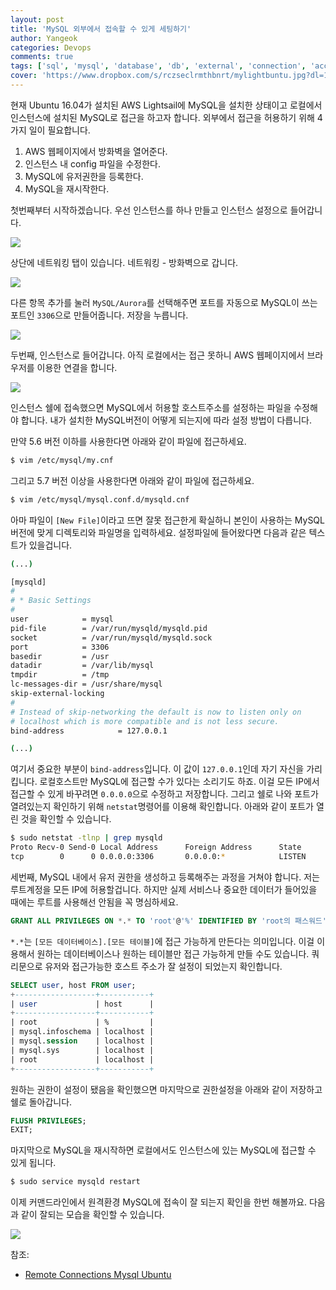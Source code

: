 ```yaml
---
layout: post
title: 'MySQL 외부에서 접속할 수 있게 세팅하기'
author: Yangeok
categories: Devops
comments: true
tags: ['sql', 'mysql', 'database', 'db', 'external', 'connection', 'access']
cover: 'https://www.dropbox.com/s/rczseclrmthbnrt/mylightbuntu.jpg?dl=1'
---
```


현재 Ubuntu 16.04가 설치된 AWS Lightsail에 MySQL을 설치한 상태이고 로컬에서 인스턴스에 설치된 MySQL로 접근을 하고자 합니다. 외부에서 접근을 허용하기 위해 4가지 일이 필요합니다.

1. AWS 웹페이지에서 방화벽을 열어준다.
2. 인스턴스 내 config 파일을 수정한다.
3. MySQL에 유저권한을 등록한다.
4. MySQL을 재시작한다.

첫번째부터 시작하겠습니다. 우선 인스턴스를 하나 만들고 인스턴스 설정으로 들어갑니다.

![](https://www.dropbox.com/s/10qg9ha074epg0l/mysql%20%282%29.png?dl=1)

상단에 네트워킹 탭이 있습니다. 네트워킹 - 방화벽으로 갑니다.

![](https://www.dropbox.com/s/mvxa5lht9oiumig/mysql%20%283%29.png?dl=1)

다른 항목 추가를 눌러 `MySQL/Aurora`를 선택해주면 포트를 자동으로 MySQL이 쓰는 포트인 `3306`으로 만들어줍니다. 저장을 누릅니다.

![](https://www.dropbox.com/s/ts3sg41vho4scwg/mysql%20%284%29.png?dl=1)

두번째, 인스턴스로 들어갑니다. 아직 로컬에서는 접근 못하니 AWS 웹페이지에서 브라우저를 이용한 연결을 합니다.

![](https://www.dropbox.com/s/jfhohj0svs2iokw/mysql%20%285%29.png?dl=1)

인스턴스 쉘에 접속했으면 MySQL에서 허용할 호스트주소를 설정하는 파일을 수정해야 합니다. 내가 설치한 MySQL버전이 어떻게 되는지에 따라 설정 방법이 다릅니다.

만약 5.6 버전 이하를 사용한다면 아래와 같이 파일에 접근하세요.

```sh
$ vim /etc/mysql/my.cnf
```

그리고 5.7 버전 이상을 사용한다면 아래와 같이 파일에 접근하세요.

```sh
$ vim /etc/mysql/mysql.conf.d/mysqld.cnf
```

아마 파일이 `[New File]`이라고 뜨면 잘못 접근한게 확실하니 본인이 사용하는 MySQL버전에 맞게 디렉토리와 파일명을 입력하세요. 설정파일에 들어왔다면 다음과 같은 텍스트가 있을겁니다.

```sh
(...)

[mysqld]
#
# * Basic Settings
#
user            = mysql
pid-file        = /var/run/mysqld/mysqld.pid
socket          = /var/run/mysqld/mysqld.sock
port            = 3306
basedir         = /usr
datadir         = /var/lib/mysql
tmpdir          = /tmp
lc-messages-dir = /usr/share/mysql
skip-external-locking
#
# Instead of skip-networking the default is now to listen only on
# localhost which is more compatible and is not less secure.
bind-address            = 127.0.0.1

(...)
```

여기서 중요한 부분이 `bind-address`입니다. 이 값이 `127.0.0.1`인데 자기 자신을 가리킵니다. 로컬호스트만 MySQL에 접근할 수가 있다는 소리기도 하죠. 이걸 모든 IP에서 접근할 수 있게 바꾸려면 `0.0.0.0`으로 수정하고 저장합니다. 그리고 쉘로 나와 포트가 열려있는지 확인하기 위해 `netstat`명령어를 이용해 확인합니다. 아래와 같이 포트가 열린 것을 확인할 수 있습니다.

```sh
$ sudo netstat -tlnp | grep mysqld
Proto Recv-0 Send-0 Local Address      Foreign Address      State       PID/Program name
tcp        0      0 0.0.0.0:3306       0.0.0.0:*            LISTEN      4124/mysqld
```

세번째, MySQL 내에서 유저 권한을 생성하고 등록해주는 과정을 거쳐야 합니다. 저는 루트계정을 모든 IP에 허용할겁니다. 하지만 실제 서비스나 중요한 데이터가 들어있을 때에는 루트를 사용해선 안됨을 꼭 명심하세요.

```sql
GRANT ALL PRIVILEGES ON *.* TO 'root'@'%' IDENTIFIED BY 'root의 패스워드';
```

`*.*`는 `[모든 데이터베이스].[모든 테이블]`에 접근 가능하게 만든다는 의미입니다. 이걸 이용해서 원하는 데이터베이스나 원하는 테이블만 접근 가능하게 만들 수도 있습니다. 쿼리문으로 유저와 접근가능한 호스트 주소가 잘 설정이 되었는지 확인합니다.

```sql
SELECT user, host FROM user;
+------------------+-----------+
| user             | host      |
+------------------+-----------+
| root             | %         |
| mysql.infoschema | localhost |
| mysql.session    | localhost |
| mysql.sys        | localhost |
| root             | localhost |
+------------------+-----------+
```

원하는 권한이 설정이 됐음을 확인했으면 마지막으로 권한설정을 아래와 같이 저장하고 쉘로 돌아갑니다.

```sql
FLUSH PRIVILEGES;
EXIT;
```

마지막으로 MySQL을 재시작하면 로컬에서도 인스턴스에 있는 MySQL에 접근할 수 있게 됩니다.

```sh
$ sudo service mysqld restart
```

이제 커맨드라인에서 원격환경 MySQL에 접속이 잘 되는지 확인을 한번 해볼까요. 다음과 같이 잘되는 모습을 확인할 수 있습니다.

![](https://www.dropbox.com/s/tkrr2r6xkzv3bl7/mysql%20%281%29.png?dl=1)

참조:

- [Remote Connections Mysql Ubuntu](https://stackoverflow.com/questions/15663001/remote-connections-mysql-ubuntu)
